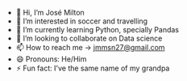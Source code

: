 - 👋 Hi, I’m José Milton
- 👀 I’m interested in soccer and travelling
- 🌱 I’m currently learning Python, specially Pandas
- 💞️ I’m looking to collaborate on Data science
- 📫 How to reach me -> jmmsn27@gmail.com
- 😄 Pronouns: He/Him
- ⚡ Fun fact: I've the same name of my grandpa

<!---
miltondemoraes/miltondemoraes is a ✨ special ✨ repository because its `README.md` (this file) appears on your GitHub profile.
You can click the Preview link to take a look at your changes.
--->
